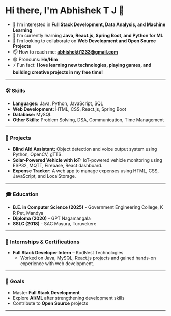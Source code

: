 # Hi there, I'm Abhishek T J 👋

- 👀 I’m interested in **Full Stack Development, Data Analysis, and Machine Learning**  
- 🌱 I’m currently learning **Java, React.js, Spring Boot, and Python for ML**  
- 💞️ I’m looking to collaborate on **Web Development and Open Source Projects**  
- 📫 How to reach me: **[abhishektj1233@gmail.com](mailto:abhishektj1233@gmail.com)**  
- 😄 Pronouns: **He/Him**  
- ⚡ Fun fact: **I love learning new technologies, playing games, and building creative projects in my free time!**  

---

### 🛠️ Skills  
- **Languages:** Java, Python, JavaScript, SQL  
- **Web Development:** HTML, CSS, React.js, Spring Boot  
- **Database:** MySQL  
- **Other Skills:** Problem Solving, DSA, Communication, Time Management  

---

### 📂 Projects  
- **Blind Aid Assistant:** Object detection and voice output system using Python, OpenCV, gTTS.  
- **Solar-Powered Vehicle with IoT:** IoT-powered vehicle monitoring using ESP32, MQTT, Firebase, React dashboard.  
- **Expense Tracker:** A web app to manage expenses using HTML, CSS, JavaScript, and LocalStorage.  

---

### 🎓 Education  
- **B.E. in Computer Science (2025)** - Government Engineering College, K R Pet, Mandya  
- **Diploma (2020)** - GPT Nagamangala  
- **SSLC (2018)** - SAC Mayura, Turuvekere  

---

### 💼 Internships & Certifications  
- **Full Stack Developer Intern** – KodNest Technologies  
  - Worked on Java, MySQL, React.js projects and gained hands-on experience with web development.  

---

### 🎯 Goals  
- Master **Full Stack Development**  
- Explore **AI/ML** after strengthening development skills  
- Contribute to **Open Source** projects  

---
